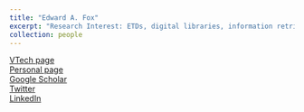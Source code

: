 ```yaml
---
title: "Edward A. Fox"
excerpt: "Research Interest: ETDs, digital libraries, information retrieval, NLP, machine learning<br><img src='/images/Edfox.png'>"
collection: people
---
```

<a href="http://fox.cs.vt.edu/">VTech page</a><br>
<a href="http://fox.cs.vt.edu/foxinfo.html">Personal page</a><br>
<a href="https://scholar.google.com/citations?user=KcbSBrUAAAAJ&hl=en">Google Scholar</a><br>
<a href="https://twitter.com/edwardafox">Twitter</a><br>
<a href="https://www.linkedin.com/in/foxedward/">LinkedIn</a><br>